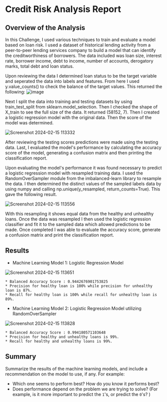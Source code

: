 # Credit Risk Analysis Report

## Overview of the Analysis

In this Challenge, I used various techniques to train and evaluate a model based on loan risk. I used a dataset of historical lending activity from a peer-to-peer lending services company to build a model that can identify the creditworthiness of borrowers. The data included was loan size, interest rate, borrower income, debt to income, number of accounts, derogatory marks, total debt and loan status.

Upon reviewing the data I determined loan status to be the target variable and seperated the data into labels and features.  From here I used y.value_counts() to check the balance of the target values.  This returned the following:
![image](https://github.com/wetmore324/20-credit-risk-classification/assets/136288855/4fd12e00-3962-45d8-b41a-4ad1ea0fea96)


Next I split the data into training and testing datasets by using train_test_split from sklearn.model_selection.  Then I checked the shape of X_train to see the full size of the data.  It returned (58152, 7).  Then I created a logistic regression model with the original data. Then the score of the model was determined.

![Screenshot 2024-02-15 113332](https://github.com/wetmore324/20-credit-risk-classification/assets/136288855/f23e5686-9e25-4162-bc56-40b38c4c3654)

After reviewing the testing scores predictions were made using the testing data. Last, I evaluated the model's performance by calculating the accuracy score of the model, generating a confusion matrix and then printing the classification report.

Upon evaluating the model's performance it was found necessary to predict a logistic regression model with resampled training data.  I used the RandomOverSampler module from the imbalanced-learn library to resample the data.  I then determined the distinct values of the sampled labels data by using numpy and calling np.unique(y_resampled, return_counts=True).  This gave the following result.

![Screenshot 2024-02-15 113556](https://github.com/wetmore324/20-credit-risk-classification/assets/136288855/28b703b1-674e-46ec-9dff-ec680972ddc6)

With this resampling it shows equal data from the healthy and unhealthy loans.  Once the data was resampled I then used the logistic regression classifier and fit it to the sampled data which allowed predictions to be made.  Once completed I was able to evaluate the accuracy score, generate a confusion matrix and print the classification report.

## Results

* Machine Learning Model 1: Logistic Regression Model
  
![Screenshot 2024-02-15 113651](https://github.com/wetmore324/20-credit-risk-classification/assets/136288855/0277cd16-af5f-4550-bf7a-62f34cd7509c)

    * Balanced Accuracy Score : 0.9442676901753825
    * Precision for healthy loan is 100% while precision for unhealthy loan is 87%.
    * Recall for healthy loan is 100% while recall for unhealthy loan is 89%.


* Machine Learning Model 2: Logistic Regression Model utilizing RandomOverSampler
  
![Screenshot 2024-02-15 113828](https://github.com/wetmore324/20-credit-risk-classification/assets/136288855/68727300-88f7-4517-965c-8781c73d6037)

    * Balanced Accuracy Score : 0.994180571103648
    * Precision for healthy and unhealthy loans is 99%.
    * Recall for healthy and unhealthy loans is 99%.

## Summary

Summarize the results of the machine learning models, and include a recommendation on the model to use, if any. For example:
* Which one seems to perform best? How do you know it performs best?
* Does performance depend on the problem we are trying to solve? (For example, is it more important to predict the `1`'s, or predict the `0`'s? )
